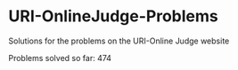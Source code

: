 # URI-OnlineJudge-Problems
Solutions for the problems on the URI-Online Judge website

Problems solved so far: 474
